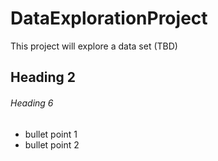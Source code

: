 # DataExplorationProject
This project will explore a data set (TBD)

## Heading 2

###### Heading 6

* bullet point 1
* bullet point 2

  
